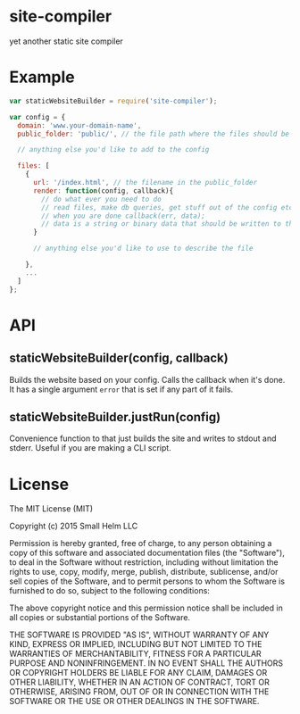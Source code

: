 # site-compiler
yet another static site compiler

# Example

```js
var staticWebsiteBuilder = require('site-compiler');

var config = {
  domain: 'www.your-domain-name',
  public_folder: 'public/', // the file path where the files should be written to

  // anything else you'd like to add to the config

  files: [
    {
      url: '/index.html', // the filename in the public_folder
      render: function(config, callback){
        // do what ever you need to do
        // read files, make db queries, get stuff out of the config etc...
        // when you are done callback(err, data);
        // data is a string or binary data that should be written to the file
      }

      // anything else you'd like to use to describe the file

    },
    ...
  ]
};
```

# API

## staticWebsiteBuilder(config, callback)

Builds the website based on your config. Calls the callback when it's done. It has a single argument `error` that is set if any part of it fails.

## staticWebsiteBuilder.justRun(config)

Convenience function to that just builds the site and writes to stdout and stderr. Useful if you are making a CLI script.

# License

The MIT License (MIT)

Copyright (c) 2015 Small Helm LLC

Permission is hereby granted, free of charge, to any person obtaining a copy
of this software and associated documentation files (the "Software"), to deal
in the Software without restriction, including without limitation the rights
to use, copy, modify, merge, publish, distribute, sublicense, and/or sell
copies of the Software, and to permit persons to whom the Software is
furnished to do so, subject to the following conditions:

The above copyright notice and this permission notice shall be included in all
copies or substantial portions of the Software.

THE SOFTWARE IS PROVIDED "AS IS", WITHOUT WARRANTY OF ANY KIND, EXPRESS OR
IMPLIED, INCLUDING BUT NOT LIMITED TO THE WARRANTIES OF MERCHANTABILITY,
FITNESS FOR A PARTICULAR PURPOSE AND NONINFRINGEMENT. IN NO EVENT SHALL THE
AUTHORS OR COPYRIGHT HOLDERS BE LIABLE FOR ANY CLAIM, DAMAGES OR OTHER
LIABILITY, WHETHER IN AN ACTION OF CONTRACT, TORT OR OTHERWISE, ARISING FROM,
OUT OF OR IN CONNECTION WITH THE SOFTWARE OR THE USE OR OTHER DEALINGS IN THE
SOFTWARE.
